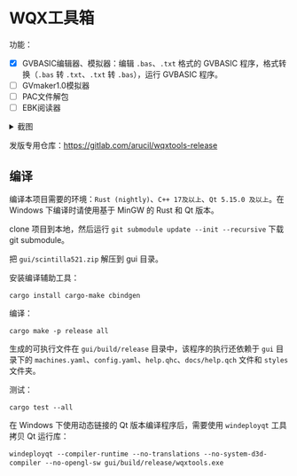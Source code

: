 # WQX工具箱

功能：

- [x] GVBASIC编辑器、模拟器：编辑 `.bas`、`.txt` 格式的 GVBASIC 程序，格式转换（`.bas` 转 `.txt`、`.txt` 转 `.bas`），运行 GVBASIC 程序。
- [ ] GVmaker1.0模拟器
- [ ] PAC文件解包
- [ ] EBK阅读器

<details>
  <summary>截图</summary>

  GVBASIC编辑器(Linux)：
  ![](./screenshots/linux-gvb-editor.png)

  GVBASIC模拟器(Linux)：
  ![](./screenshots/linux-gvb-sim.png)

  GVBASIC编辑器(Windows)：
  ![](./screenshots/win-gvb-editor.png)

  GVBASIC模拟器(Windows)：
  ![](./screenshots/win-gvb-sim.png)

</details>

发版专用仓库：<https://gitlab.com/arucil/wqxtools-release>

## 编译

编译本项目需要的环境：`Rust (nightly)`、`C++ 17及以上`、`Qt 5.15.0 及以上`。在 Windows 下编译时请使用基于 MinGW 的 Rust 和 Qt 版本。

clone 项目到本地，然后运行 `git submodule update --init --recursive` 下载 git submodule。

把 `gui/scintilla521.zip` 解压到 gui 目录。

安装编译辅助工具：

```shell
cargo install cargo-make cbindgen
```

编译：

```shell
cargo make -p release all
```

生成的可执行文件在 `gui/build/release` 目录中，该程序的执行还依赖于 `gui` 目录下的 `machines.yaml`、`config.yaml`、`help.qhc`、`docs/help.qch` 文件和 `styles` 文件夹。

测试：
```shell
cargo test --all
```

在 Windows 下使用动态链接的 Qt 版本编译程序后，需要使用 `windeployqt` 工具拷贝 Qt 运行库：
```shell
windeployqt --compiler-runtime --no-translations --no-system-d3d-compiler --no-opengl-sw gui/build/release/wqxtools.exe
```
